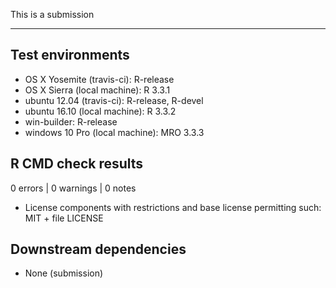This is a submission 

---

## Test environments
* OS X Yosemite (travis-ci): R-release
* OS X Sierra (local machine): R 3.3.1
* ubuntu 12.04 (travis-ci): R-release, R-devel
* ubuntu 16.10 (local machine): R 3.3.2 
* win-builder: R-release
* windows 10 Pro (local machine): MRO 3.3.3

## R CMD check results

0 errors | 0 warnings | 0 notes

* License components with restrictions and base license permitting such:
  MIT + file LICENSE
  
## Downstream dependencies

* None (submission)
